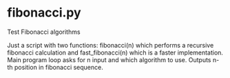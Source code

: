 # fibonacci.py
Test Fibonacci algorithms

Just a script with two functions: fibonacci(n) which performs a recursive fibonacci calculation
and fast_fibonacci(n) which is a faster implementation. Main program loop asks for n input
and which algorithm to use. Outputs n-th position in fibonacci sequence.
